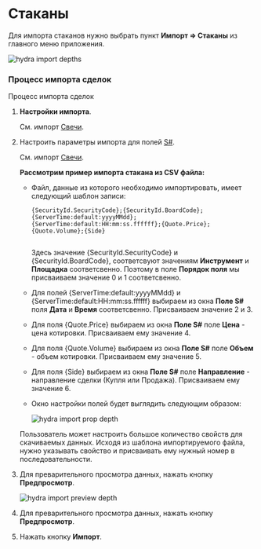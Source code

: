 # Стаканы

Для импорта стаканов нужно выбрать пункт **Импорт \=\> Стаканы** из главного меню приложения.

![hydra import depths](~/images/hydra_import_depths.png)

### Процесс импорта сделок

Процесс импорта сделок

1. **Настройки импорта**.

   См. импорт [Свечи](HydraImportCandles.md).
2. Настроить параметры импорта для полей [S\#](StockSharpAbout.md).

   См. импорт [Свечи](HydraImportCandles.md).

   **Рассмотрим пример импорта стакана из CSV файла:**
   - Файл, данные из которого необходимо импортировать, имеет следующий шаблон записи:

     ```none
     {SecurityId.SecurityCode};{SecurityId.BoardCode};{ServerTime:default:yyyyMMdd};{ServerTime:default:HH:mm:ss.ffffff};{Quote.Price};{Quote.Volume};{Side}
     	  				
     ```

     Здесь значение {SecurityId.SecurityCode} и {SecurityId.BoardCode}, соответсвуют значениям **Инструмент** и **Площадка** соответсвенно. Поэтому в поле **Порядок поля** мы присваиваем значение 0 и 1 соответсвенно.
   - Для полей {ServerTime:default:yyyyMMdd} и {ServerTime:default:HH:mm:ss.ffffff} выбираем из окна **Поле S\#** поля **Дата** и **Время** соответсвенно. Присваиваем значение 2 и 3.
   - Для поля {Quote.Price} выбираем из окна **Поле S\#** поле **Цена** \- цена котировки. Присваиваем ему значение 4.
   - Для поля {Quote.Volume} выбираем из окна **Поле S\#** поле **Объем** \- объем котировки. Присваиваем ему значение 5.
   - Для поля {Side} выбираем из окна **Поле S\#** поле **Направление** \- направление сделки (Купля или Продажа). Присваиваем ему значение 6.
   - Окно настройки полей будет выглядить следующим образом:

     ![hydra import prop depth](~/images/hydra_import_prop_depth.png)

   Пользователь может настроить большое количество свойств для скачиваемых данных. Исходя из шаблона импортируемого файла, нужно указывать свойство и присваивать ему нужный номер в последовательности. 
3. Для преварительного просмотра данных, нажать кнопку **Предпросмотр**.

   ![hydra import preview depth](~/images/hydra_import_preview_depth.png)
4. Для преварительного просмотра данных, нажать кнопку **Предпросмотр**.
5. Нажать кнопку **Импорт**.
